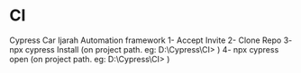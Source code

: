 # CI
Cypress Car Ijarah Automation framework
1- Accept Invite
2- Clone Repo
3- npx cypress Install (on project path. eg: D:\Cypress\CI> )
4- npx cypress open (on project path.  eg: D:\Cypress\CI> )

